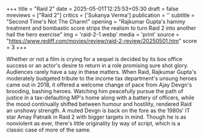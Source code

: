 +++
title = "Raid 2"
date = 2025-05-01T12:25:53+05:30
draft = false
mreviews = ["Raid 2"]
critics = ['Sukanya Verma']
publication = ''
subtitle = "Second Time's Not The Charm!"
opening = "Rajkumar Gupta's hammy treatment and bombastic score strips the realism to turn Raid 2 into another hail the hero exercise"
img = 'raid-2-1.webp'
media = 'print'
source = "https://www.rediff.com/movies/review/raid-2-review/20250501.htm"
score = 3
+++

Whether or not a film is crying for a sequel is decided by its box office success or an actor's desire to return in a role promising sure shot glory. Audiences rarely have a say in these matters. When Raid, Rajkumar Gupta's moderately budgeted tribute to the income tax department's unsung heroes came out in 2018, it offered a welcome change of pace from Ajay Devgn's brooding, bashing heroes. Watching him peacefully pursue the path of justice in a tax-defaulting MP's home along with a battery of officers, while the mood continually shifted between humour and hostility, rendered Raid an unshowy strength. A muted Devgn is back on the fore as the 1980s' IT star Amay Patnaik in Raid 2 with bigger targets in mind. Though he is as nonviolent as ever, there's little originality by way of script, which is a classic case of more of the same.
